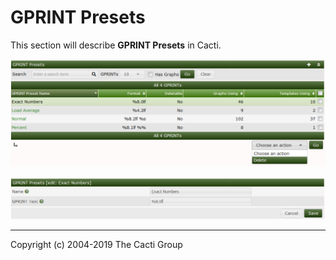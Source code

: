 # GPRINT Presets

This section will describe **GPRINT Presets** in Cacti.

![GPRINT Presets](images/gprint-presets.png)

![GPRINT Presets Edit](images/gprint-presets-edit.png)

---
Copyright (c) 2004-2019 The Cacti Group
